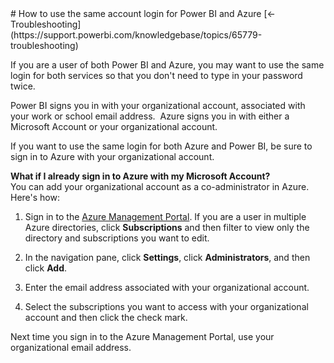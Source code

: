 <properties pageTitle="How to use the same account login for Power BI and Azure" description="How to use the same account login for Power BI and Azure" services="powerbi" documentationCenter="" authors="v-anpasi" manager="mblythe" editor=""/>
<tags ms.service="powerbi" ms.devlang="NA" ms.topic="article" ms.tgt_pltfrm="NA" ms.workload="powerbi" ms.date="06/26/2015" ms.author="v-anpasi"/>
# How to use the same account login for Power BI and Azure
[← Troubleshooting](https://support.powerbi.com/knowledgebase/topics/65779-troubleshooting)

If you are a user of both Power BI and Azure, you may want to use the same login for both services so that you don't need to type in your password twice.

Power BI signs you in with your organizational account, associated with your work or school email address.  Azure signs you in with either a Microsoft Account or your organizational account.

If you want to use the same login for both Azure and Power BI, be sure to sign in to Azure with your organizational account.

**﻿What if I already sign in to Azure with my Microsoft Account?**  
You can add your organizational account as a co-administrator in Azure.  Here's how:

1.  Sign in to the [Azure Management Portal](http://manage.windowsazure.com/). If you are a user in multiple Azure directories, click **Subscriptions** and then filter to view only the directory and subscriptions you want to edit.

2.  In the navigation pane, click **Settings**, click **Administrators**, and then click **Add**.

3.  Enter the email address associated with your organizational account.
    
4.  Select the subscriptions you want to access with your organizational account and then click the check mark.

Next time you sign in to the Azure Management Portal, use your organizational email address.